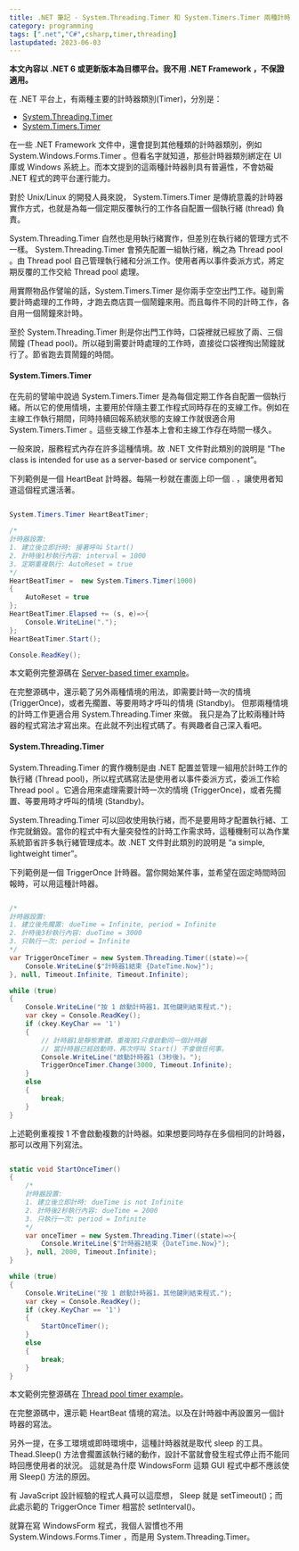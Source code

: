```yaml
---
title: .NET 筆記 - System.Threading.Timer 和 System.Timers.Timer 兩種計時器的差異
category: programming
tags: [".net","C#",csharp,timer,threading]
lastupdated: 2023-06-03
---
```


**本文內容以 .NET 6 或更新版本為目標平台。我不用 .NET Framework ，不保證適用。**

在 .NET 平台上，有兩種主要的計時器類別(Timer)，分別是：

* [System.Threading.Timer](https://docs.microsoft.com/en-us/dotnet/api/system.threading.timer)
* [System.Timers.Timer](https://docs.microsoft.com/en-us/dotnet/api/system.timers.timer)

在一些 .NET Framework 文件中，還會提到其他種類的計時器類別，例如 System.Windows.Forms.Timer 。但看名字就知道，那些計時器類別綁定在 UI 庫或 Windows 系統上。而本文提到的這兩種計時器則具有普遍性，不會妨礙 .NET 程式的跨平台運行能力。

<!--more-->

對於 Unix/Linux 的開發人員來說， System.Timers.Timer 是傳統意義的計時器實作方式，也就是為每一個定期反覆執行的工作各自配置一個執行緒 (thread) 負責。

System.Threading.Timer 自然也是用執行緒實作，但差別在執行緒的管理方式不一樣。 System.Threading.Timer 會預先配置一組執行緒，稱之為 Thread pool 。由 Thread pool 自己管理執行緒和分派工作。使用者再以事件委派方式，將定期反覆的工作交給 Thread pool 處理。

用實際物品作譬喻的話，System.Timers.Timer 是你兩手空空出門工作。碰到需要計時處理的工作時，才跑去商店買一個鬧鐘來用。而且每件不同的計時工作，各自用一個鬧鐘來計時。

至於 System.Threading.Timer 則是你出門工作時，口袋裡就已經放了兩、三個鬧鐘 (Thead pool)。所以碰到需要計時處理的工作時，直接從口袋裡掏出鬧鐘就行了。節省跑去買鬧鐘的時間。

#### System.Timers.Timer

在先前的譬喻中說過 System.Timers.Timer 是為每個定期工作各自配置一個執行緒。所以它的使用情境，主要用於伴隨主要工作程式同時存在的支線工作。例如在主線工作執行期間，同時持續回報系統狀態的支線工作就很適合用 System.Timers.Timer 。這些支線工作基本上會和主線工作存在時間一樣久。

一般來說，服務程式內存在許多這種情境。故 .NET 文件對此類別的說明是 <q>The class is intended for use as a server-based or service component</q>。

下列範例是一個 HeartBeat 計時器。每隔一秒就在畫面上印一個 . ，讓使用者知道這個程式還活著。

```csharp

System.Timers.Timer HeartBeatTimer;

/*
計時器設置:
1. 建立後立即計時: 接著呼叫 Start()
2. 計時後1秒執行內容: interval = 1000
3. 定期重複執行: AutoReset = true
*/
HeartBeatTimer =  new System.Timers.Timer(1000)
{
    AutoReset = true
};
HeartBeatTimer.Elapsed += (s, e)=>{
    Console.WriteLine(".");
};
HeartBeatTimer.Start();

Console.ReadKey();

```

本文範例完整源碼在 [Server-based timer example](https://github.com/shirock/rocksources/tree/master/dotnet-core-example/timer/server-based-timer)。

在完整源碼中，還示範了另外兩種情境的用法，即需要計時一次的情境 (TriggerOnce)，或者先擱置、等要用時才呼叫的情境 (Standby)。
但那兩種情境的計時工作更適合用 System.Threading.Timer 來做。
我只是為了比較兩種計時器的程式寫法才寫出來。在此就不列出程式碼了。有興趣者自己深入看吧。

#### System.Threading.Timer

System.Threading.Timer 的實作機制是由 .NET 配置並管理一組用於計時工作的執行緒 (Thread pool)，所以程式碼寫法是使用者以事件委派方式，委派工作給 Thread pool 。它適合用來處理需要計時一次的情境 (TriggerOnce)，或者先擱置、等要用時才呼叫的情境 (Standby)。

System.Threading.Timer 可以回收使用執行緒，而不是要用時才配置執行緒、工作完就銷毀。當你的程式中有大量突發性的計時工作需求時，這種機制可以為作業系統節省許多執行緒管理成本。故 .NET 文件對此類別的說明是 <q>a simple, lightweight timer</q>。

下列範例是一個 TriggerOnce 計時器。當你開始某件事，並希望在固定時間時回報時，可以用這種計時器。

```csharp

/*
計時器設置:
1. 建立後先擱置: dueTime = Infinite, period = Infinite
2. 計時後3秒執行內容: dueTime = 3000
3. 只執行一次: period = Infinite
*/
var TriggerOnceTimer = new System.Threading.Timer((state)=>{
    Console.WriteLine($"計時器1結束 {DateTime.Now}");
}, null, Timeout.Infinite, Timeout.Infinite);

while (true)
{
    Console.WriteLine("按 1 啟動計時器1，其他鍵則結束程式.");
    var ckey = Console.ReadKey();
    if (ckey.KeyChar == '1')
    {
        // 計時器1是靜態實體，重複按1只會啟動同一個計時器
        // 當計時器已經啟動時，再次呼叫 Start() 不會做任何事。
        Console.WriteLine("啟動計時器1 (3秒後)。");
        TriggerOnceTimer.Change(3000, Timeout.Infinite);
    }
    else
    {
        break;
    }
}

```

上述範例重複按 1 不會啟動複數的計時器。如果想要同時存在多個相同的計時器，那可以改用下列寫法。

```csharp

static void StartOnceTimer()
{
    /*
    計時器設置:
    1. 建立後立即計時: dueTime is not Infinite
    2. 計時後2秒執行內容: dueTime = 2000
    3. 只執行一次: period = Infinite
    */
    var onceTimer = new System.Threading.Timer((state)=>{
        Console.WriteLine($"計時器2結束 {DateTime.Now}");
    }, null, 2000, Timeout.Infinite);
}

while (true)
{
    Console.WriteLine("按 1 啟動計時器1，其他鍵則結束程式.");
    var ckey = Console.ReadKey();
    if (ckey.KeyChar == '1')
    {
        StartOnceTimer();
    }
    else
    {
        break;
    }
}

```

本文範例完整源碼在 [Thread pool timer example](https://github.com/shirock/rocksources/tree/master/dotnet-core-example/timer/threading-timer)。

在完整源碼中，還示範 HeartBeat 情境的寫法。以及在計時器中再設置另一個計時器的寫法。

另外一提，在多工環境或即時環境中，這種計時器就是取代 sleep 的工具。
Thead.Sleep() 方法會擱置該執行緒的動作，設計不當就會發生程式停止而不能同時回應使用者的狀況。
這就是為什麼 WindowsForm 這類 GUI 程式中都不應該使用 Sleep() 方法的原因。

有 JavaScript 設計經驗的程式人員可以這麼想， Sleep 就是 setTimeout()；而此處示範的 TriggerOnce Timer 相當於 setInterval()。

就算在寫 WindowsForm 程式，我個人習慣也不用 System.Windows.Forms.Timer ，而是用 System.Threading.Timer。
